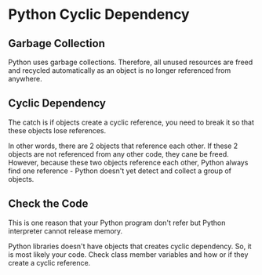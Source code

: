 # Python Cyclic Dependency

## Garbage Collection

Python uses garbage collections.
Therefore, all unused resources are freed and recycled automatically
as an object is no longer referenced from anywhere.

## Cyclic Dependency

The catch is if objects create a cyclic reference, you need to break
it so that these objects lose references.

In other words, there are 2 objects that reference each other.
If these 2 objects are not referenced from any other code, they cane be freed.
However, because these two objects reference each other, Python always
find one reference - Python doesn't yet detect and collect a group of objects.

## Check the Code

This is one reason that your Python program don't refer but Python
interpreter cannot release memory.

Python libraries doesn't have objects that creates cyclic dependency.
So, it is most likely your code.  Check class member variables and how
or if they create a cyclic reference.
